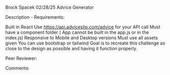 Brock Spacek
02/28/25
Advice Generator

Description - Requirements:

Built in React
Use https://api.adviceslip.com/advice for your API call
Must have a component folder ( App cannot be built in the app.js or in the index.js)
Responsive to Mobile and Desktop versions
Must use all assets given
You can use bootstrap or tailwind
Goal is to recreate this challenge as close to the design as possible and having it function properly.


Peer Reviewer: 

Comments: 
